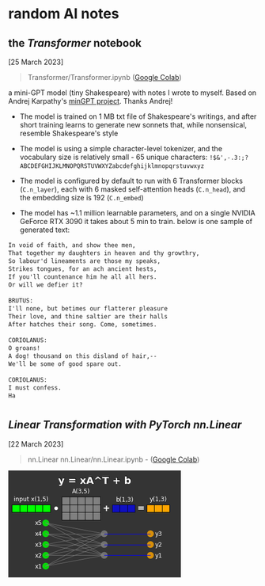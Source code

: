 # **random AI notes**


## the ***Transformer*** notebook 
[25 March 2023] 
> Transformer/Transformer.ipynb ([Google Colab](https://colab.research.google.com/github/rashlab/AI-Notes/blob/main/Transformer/Transformer.ipynb))

a mini-GPT model (tiny Shakespeare) with notes I wrote to myself. Based on Andrej Karpathy's [minGPT project](https://github.com/karpathy/minGPT). Thanks Andrej! 

* The model is trained on 1 MB txt file of Shakespeare's writings, and after short training learns to generate new sonnets that, while nonsensical, resemble Shakespeare's style

* The model is using a simple character-level tokenizer, and the vocabulary size is relatively small - 65 unique characters: ```!$&',-.3:;?ABCDEFGHIJKLMNOPQRSTUVWXYZabcdefghijklmnopqrstuvwxyz```

* The model is configured by default to run with 6 Transformer blocks (```C.n_layer```), each with 6 masked self-attention heads (```C.n_head```), and the embedding size is 192 (```C.n_embed```)

* The model has ~1.1 million learnable parameters, and on a single NVIDIA GeForce RTX 3090 it takes about 5 min to train. below is one sample of generated text:


```
In void of faith, and show thee men,
That together my daughters in heaven and thy growthry,
So labour'd lineaments are those my speaks,
Strikes tongues, for an ach ancient hests,
If you'll countenance him he all all hers.
Or will we defier it?

BRUTUS:
I'll none, but betimes our flatterer pleasure
Their love, and thine saltier are their halls
After hatches their song. Come, sometimes.

CORIOLANUS:
O groans!
A dog! thousand on this disland of hair,--
We'll be some of good spare out.

CORIOLANUS:
I must confess.
Ha
```


#


## *Linear Transformation with PyTorch nn.Linear*
[22 March 2023] 
>  nn.Linear nn.Linear/nn.Linear.ipynb -  ([Google Colab](https://colab.research.google.com/github/rashlab/AI-Notes/blob/main/nn.Linear/nn.Linear.ipynb))


![basic linear transformation](filez/nn.Linear.png)



#




